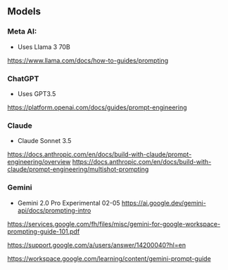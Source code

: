 ## Models

### Meta AI: 
- Uses Llama 3 70B

https://www.llama.com/docs/how-to-guides/prompting

### ChatGPT
- Uses GPT3.5

https://platform.openai.com/docs/guides/prompt-engineering


### Claude
- Claude Sonnet 3.5 

https://docs.anthropic.com/en/docs/build-with-claude/prompt-engineering/overview
https://docs.anthropic.com/en/docs/build-with-claude/prompt-engineering/multishot-prompting



### Gemini
- Gemini 2.0 Pro Experimental 02-05
https://ai.google.dev/gemini-api/docs/prompting-intro

https://services.google.com/fh/files/misc/gemini-for-google-workspace-prompting-guide-101.pdf

https://support.google.com/a/users/answer/14200040?hl=en

https://workspace.google.com/learning/content/gemini-prompt-guide

